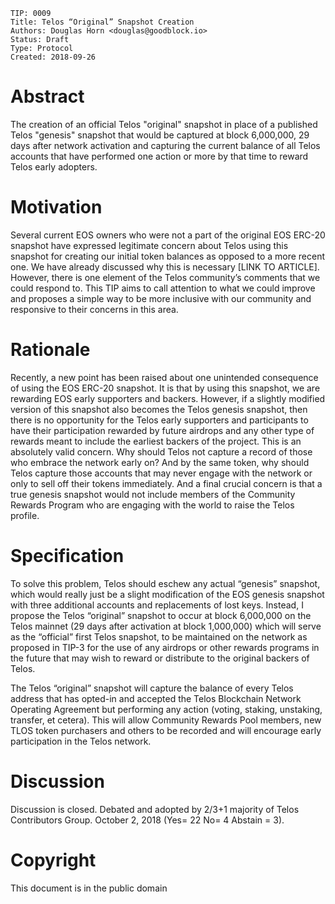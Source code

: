     TIP: 0009
    Title: Telos “Original” Snapshot Creation
    Authors: Douglas Horn <douglas@goodblock.io>
    Status: Draft
    Type: Protocol
    Created: 2018-09-26

# Abstract

The creation of an official Telos "original" snapshot in place of a published Telos "genesis" snapshot that would be captured at block 6,000,000, 29 days after network activation and capturing the current balance of all Telos accounts that have performed one action or more by that time to reward Telos early adopters.

# Motivation

Several current EOS owners who were not a part of the original EOS ERC-20 snapshot have expressed legitimate concern about Telos using this snapshot for creating our initial token balances as opposed to a more recent one. We have already discussed why this is necessary [LINK TO ARTICLE]. However, there is one element of the Telos community’s comments that we could respond to. This TIP aims to call attention to what we could improve and proposes a simple way to be more inclusive with our community and responsive to their concerns in this area.

# Rationale

Recently, a new point has been raised about one unintended consequence of using the EOS ERC-20 snapshot. It is that by using this snapshot, we are rewarding EOS early supporters and backers. However, if a slightly modified version of this snapshot also becomes the Telos genesis snapshot, then there is no opportunity for the Telos early supporters and participants to have their participation rewarded by future airdrops and any other type of rewards meant to include the earliest backers of the project. This is an absolutely valid concern. Why should Telos not capture a record of those who embrace the network early on? And by the same token, why should Telos capture those accounts that may never engage with the network or only to sell off their tokens immediately. And a final crucial concern is that a true genesis snapshot would not include members of the Community Rewards Program who are engaging with the world to raise the Telos profile.

# Specification

To solve this problem, Telos should eschew any actual “genesis” snapshot, which would really just be a slight modification of the EOS genesis snapshot with three additional accounts and replacements of lost keys. Instead, I propose the Telos “original” snapshot to occur at block 6,000,000 on the Telos mainnet (29 days after activation at block 1,000,000) which will serve as the “official” first Telos snapshot, to be maintained on the network as proposed in TIP-3 for the use of any airdrops or other rewards programs in the future that may wish to reward or distribute to the original backers of Telos.

The Telos “original” snapshot will capture the balance of every Telos address that has opted-in and accepted the Telos Blockchain Network Operating Agreement but performing any action (voting, staking, unstaking, transfer, et cetera). This will allow Community Rewards Pool members, new TLOS token purchasers and others to be recorded and will encourage early participation in the Telos network. 

# Discussion

Discussion is closed. Debated and adopted by 2/3+1 majority of Telos Contributors Group. October 2, 2018 (Yes= 22 No= 4 Abstain = 3).

# Copyright

This document is in the public domain
